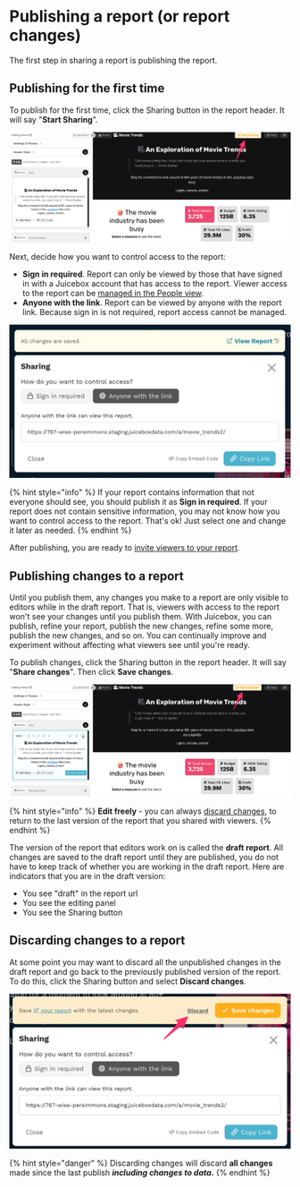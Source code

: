 # Publishing a report (or report changes)

The first step in sharing a report is publishing the report.&#x20;

## Publishing for the first time

To publish for the first time, click the Sharing button in the report header. It will say "**Start Sharing**".

![Click Start Sharing to share an report for the first time](<../../.gitbook/assets/image (326) (1).png>)

Next, decide how you want to control access to the report:

* **Sign in required**. Report can only be viewed by those that have signed in with a Juicebox account that has access to the report. Viewer access to the report can be [managed in the People view](../../managing-users/user-management-and-roles.md).
* **Anyone with the link**. Report can be viewed by anyone with the report link. Because sign in is not required, report access cannot be managed.&#x20;

![Select how you want to control access to the report](<../../.gitbook/assets/image (327).png>)

{% hint style="info" %}
If your report contains information that not everyone should see, you should publish it as **Sign in required**. If your report does not contain sensitive information, you may not know how you want to control access to the report. That's ok! Just select one and change it later as needed.&#x20;
{% endhint %}

After publishing, you are ready to [invite viewers to your report](sharing-and-access-controls.md).&#x20;

## Publishing changes to a report

Until you publish them, any changes you make to a report are only visible to editors while in the draft report. That is, viewers with access to the report won't see your changes until you publish them. With Juicebox, you can publish, refine your report, publish the new changes, refine some more, publish the new changes, and so on. You can continually improve and experiment without affecting what viewers see until you're ready.

To publish changes, click the Sharing button in the report header. It will say "**Share changes**". Then click **Save changes**.

![Click "Share changes" to publish changes to a previously shared report](<../../.gitbook/assets/image (393).png>)

{% hint style="info" %}
**Edit freely** - you can always [discard changes](publishing-app-changes.md#discard-changes-to-an-app), to return to the last version of the report that you shared with viewers.
{% endhint %}

The version of the report that editors work on is called the **draft report**. All changes are saved to the draft report until they are published, you do not have to keep track of whether you are working in the draft report. Here are indicators that you are in the draft version:

* You see "draft" in the report url
* You see the editing panel
* You see the Sharing button

## Discarding changes to a report

At some point you may want to discard all the unpublished changes in the draft report and go back to the previously published version of the report. To do this, click the Sharing button and select **Discard changes**.&#x20;

![Click "Discard changes" to revert back to the previously published version of the report](<../../.gitbook/assets/image (326).png>)

{% hint style="danger" %}
Discarding changes will discard **all changes** made since the last publish _**including changes to data**_**.**&#x20;
{% endhint %}

